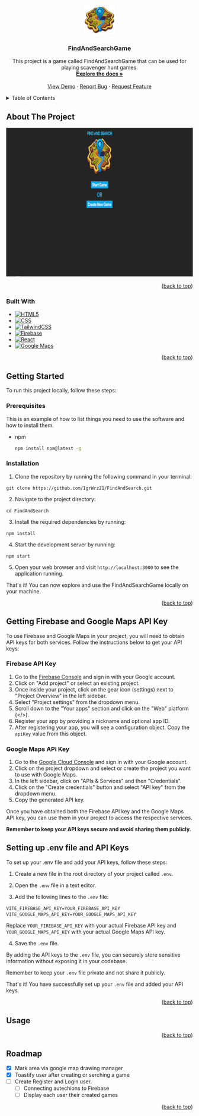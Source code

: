 <!-- Improved compatibility of back to top link: See: https://github.com/othneildrew/Best-README-Template/pull/73 -->

<a id="readme-top"></a>

<!--
*** Thanks for checking out the Best-README-Template. If you have a suggestion
*** that would make this better, please fork the repo and create a pull request
*** or simply open an issue with the tag "enhancement".
*** Don't forget to give the project a star!
*** Thanks again! Now go create something AMAZING! :D
-->

<!-- PROJECT SHIELDS -->
<!--
*** I'm using markdown "reference style" links for readability.
*** Reference links are enclosed in brackets [ ] instead of parentheses ( ).
*** See the bottom of this document for the declaration of the reference variables
*** for contributors-url, forks-url, etc. This is an optional, concise syntax you may use.
*** https://www.markdownguide.org/basic-syntax/#reference-style-links
-->

<!-- PROJECT LOGO -->
<br />
<div align="center">
  <a href="https://github.com/IgrWrz21/FindAndSearch">
    <img src="public/gameLogo.png" alt="Logo" width="80" height="80">
  </a>

<h3 align="center">FindAndSearchGame</h3>

  <p align="center">
    This project is a game called FindAndSearchGame that can be used for playing scavenger hunt games. 
    <br />
    <a href="https://github.com/IgrWrz21/FindAndSearch"><strong>Explore the docs »</strong></a>
    <br />
    <br />
    <a href="https://github.com/IgrWrz21/FindAndSearch">View Demo</a>
    ·
    <a href="https://github.com/IgrWrz21/FindAndSearch/issues/new?labels=bug&template=bug-report---.md">Report Bug</a>
    ·
    <a href="https://github.com/IgrWrz21/FindAndSearch/issues/new?labels=enhancement&template=feature-request---.md">Request Feature</a>
  </p>
</div>

<!-- TABLE OF CONTENTS -->
<details>
  <summary>Table of Contents</summary>
  <ol>
    <li>
      <a href="#about-the-project">About The Project</a>
      <ul>
        <li><a href="#built-with">Built With</a></li>
      </ul>
    </li>
    <li>
      <a href="#getting-started">Getting Started</a>
      <ul>
        <li><a href="#prerequisites">Prerequisites</a></li>
        <li><a href="#installation">Installation</a></li>
      </ul>
    </li>
    <li><a href="#usage">Usage</a></li>
    <li><a href="#roadmap">Roadmap</a></li>
    <li><a href="#contributing">Contributing</a></li>
    <li><a href="#license">License</a></li>
    <li><a href="#contact">Contact</a></li>
    <li><a href="#acknowledgments">Acknowledgments</a></li>
  </ol>
</details>

<!-- ABOUT THE PROJECT -->

## About The Project

<div align="center">
<img src="./imgs/FindAndSearchGameScreen.PNG"  alt="Print screen from the game" width="800" height="400">
</div>
<p align="right">(<a href="#readme-top">back to top</a>)</p>

### Built With

- [![HTML5][HTML5]][HTML5-url]
- [![CSS][CSS]][CSS-url]
- [![TailwindCSS][TailwindCSS]][TailwindCSS-url]
- [![Firebase][Firebase]][Firebase-url]
- [![React][React.js]][React-url]
- [![Google Maps][Google-maps]][Google-maps-url]

<p align="right">(<a href="#readme-top">back to top</a>)</p>

<!-- GETTING STARTED -->

## Getting Started

To run this project locally, follow these steps:

### Prerequisites

This is an example of how to list things you need to use the software and how to install them.

- npm

  ```sh
  npm install npm@latest -g
  ```

### Installation

1. Clone the repository by running the following command in your terminal:

```
git clone https://github.com/IgrWrz21/FindAndSearch.git
```

2. Navigate to the project directory:

```
cd FindAndSearch
```

3. Install the required dependencies by running:

```
npm install
```

4. Start the development server by running:

```
npm start
```

5. Open your web browser and visit `http://localhost:3000` to see the application running.

That's it! You can now explore and use the FindAndSearchGame locally on your machine.

<p align="right">(<a href="#readme-top">back to top</a>)</p>

## Getting Firebase and Google Maps API Key

To use Firebase and Google Maps in your project, you will need to obtain API keys for both services. Follow the instructions below to get your API keys:

### Firebase API Key

1. Go to the [Firebase Console](https://console.firebase.google.com/) and sign in with your Google account.
2. Click on "Add project" or select an existing project.
3. Once inside your project, click on the gear icon (settings) next to "Project Overview" in the left sidebar.
4. Select "Project settings" from the dropdown menu.
5. Scroll down to the "Your apps" section and click on the "Web" platform (</>).
6. Register your app by providing a nickname and optional app ID.
7. After registering your app, you will see a configuration object. Copy the `apiKey` value from this object.

### Google Maps API Key

1. Go to the [Google Cloud Console](https://console.cloud.google.com/) and sign in with your Google account.
2. Click on the project dropdown and select or create the project you want to use with Google Maps.
3. In the left sidebar, click on "APIs & Services" and then "Credentials".
4. Click on the "Create credentials" button and select "API key" from the dropdown menu.
5. Copy the generated API key.

Once you have obtained both the Firebase API key and the Google Maps API key, you can use them in your project to access the respective services.

<strong>Remember to keep your API keys secure and avoid sharing them publicly.</strong>

## Setting up .env file and API Keys

To set up your .env file and add your API keys, follow these steps:

1. Create a new file in the root directory of your project called `.env`.

2. Open the `.env` file in a text editor.

3. Add the following lines to the `.env` file:

```
VITE_FIREBASE_API_KEY=YOUR_FIREBASE_API_KEY
VITE_GOOGLE_MAPS_API_KEY=YOUR_GOOGLE_MAPS_API_KEY
```

Replace `YOUR_FIREBASE_API_KEY` with your actual Firebase API key and `YOUR_GOOGLE_MAPS_API_KEY` with your actual Google Maps API key.

4. Save the `.env` file.

By adding the API keys to the `.env` file, you can securely store sensitive information without exposing it in your codebase.

Remember to keep your `.env` file private and not share it publicly.

That's it! You have successfully set up your `.env` file and added your API keys.

<p align="right">(<a href="#readme-top">back to top</a>)</p>

<!-- USAGE EXAMPLES -->

## Usage

<p align="right">(<a href="#readme-top">back to top</a>)</p>

<!-- ROADMAP -->

## Roadmap

- [x] Mark area via google map drawing manager
- [x] Toastify user after creating or serching a game
- [ ] Create Register and Login user.
  - [ ] Connecting autechions to Firebase
  - [ ] Display each user their created games

<p align="right">(<a href="#readme-top">back to top</a>)</p>

[HTML5]: https://img.shields.io/badge/HTML5-E34F26?style=for-the-badge&logo=html5&logoColor=white
[HTML5-url]: https://developer.mozilla.org/en-US/docs/Web/Guide/HTML/HTML5
[CSS]: https://img.shields.io/badge/CSS-1572B6?style=for-the-badge&logo=css3&logoColor=white
[CSS-url]: https://developer.mozilla.org/en-US/docs/Web/CSS
[TailwindCSS]: https://img.shields.io/badge/Tailwind_CSS-38B2AC?style=for-the-badge&logo=tailwind-css&logoColor=white
[TailwindCSS-url]: https://tailwindcss.com/
[Firebase]: https://img.shields.io/badge/Firebase-FFCA28?style=for-the-badge&logo=firebase&logoColor=white
[Firebase-url]: https://firebase.google.com/
[React.js]: https://img.shields.io/badge/React-20232A?style=for-the-badge&logo=react&logoColor=61DAFB
[React-url]: https://reactjs.org/
[Google-maps]: https://img.shields.io/badge/Google_Maps-4285F4?style=for-the-badge&logo=google-maps&logoColor=white
[Google-maps-url]: https://developers.google.com/maps/documentation?hl=en
